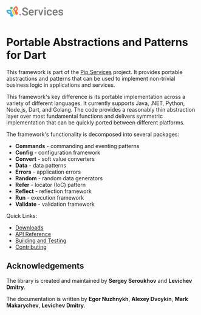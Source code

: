 # <img src="https://github.com/pip-services/pip-services/raw/master/design/Logo.png" alt="Pip.Services Logo" style="max-width:30%"> 
# Portable Abstractions and Patterns for Dart

This framework is part of the [Pip.Services](https://github.com/pip-services/pip-services) project.
It provides portable abstractions and patterns that can be used to implement non-trivial business logic in applications and services.

This framework's key difference is its portable implementation across a variety of different languages. 
It currently supports Java, .NET, Python, Node.js, Dart, and Golang. The code provides a reasonably thin abstraction layer over most fundamental functions and delivers symmetric implementation that can be quickly ported between different platforms.

The framework's functionality is decomposed into several packages:

- **Commands** - commanding and eventing patterns
- **Config** - configuration framework
- **Convert** - soft value converters
- **Data** - data patterns
- **Errors** - application errors
- **Random** - random data generators
- **Refer** - locator (IoC) pattern
- **Reflect** - reflection framework
- **Run** - execution framework
- **Validate** - validation framework

Quick Links:

* [Downloads](https://github.com/pip-services3-dart/pip-services3-commons-dart/blob/master/docs/Downloads.md)
* [API Reference](https://pub.dev/documentation/pip_services3_commons/latest/pip_services3_commons/pip_services3_commons-library.html)
* [Building and Testing](https://github.com/pip-services3-dart/pip-services3-commons-dart/blob/master/docs/Development.md)
* [Contributing](https://github.com/pip-services3-dart/pip-services3-commons-dart/blob/master/docs/Development.md#contrib)

## Acknowledgements

The library is created and maintained by **Sergey Seroukhov** and **Levichev Dmitry**.

The documentation is written by **Egor Nuzhnykh**, **Alexey Dvoykin**, **Mark Makarychev**, **Levichev Dmitry**.